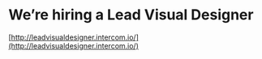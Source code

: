 <!--
id: 19893459279
link: http://tumblr.atmos.org/post/19893459279/were-hiring-a-lead-visual-designer
slug: were-hiring-a-lead-visual-designer
date: Sun Mar 25 2012 07:50:15 GMT-0700 (PDT)
publish: 2012-03-025
tags: 
title: We’re hiring a Lead Visual Designer
-->


We’re hiring a Lead Visual Designer
===================================

[http://leadvisualdesigner.intercom.io/](http://leadvisualdesigner.intercom.io/)

